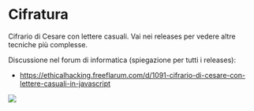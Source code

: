 # Cifratura
Cifrario di Cesare con lettere casuali. Vai nei releases per vedere altre tecniche più complesse.

Discussione nel forum di informatica (spiegazione per tutti i releases):

- https://ethicalhacking.freeflarum.com/d/1091-cifrario-di-cesare-con-lettere-casuali-in-javascript


![](https://i.imgur.com/TRwylwa.png)
